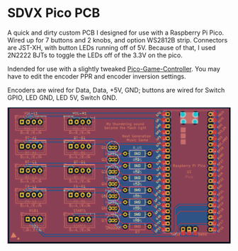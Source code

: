 # SDVX Pico PCB

A quick and dirty custom PCB I designed for use with a Raspberry Pi Pico. Wired up for 7 buttons and 2 knobs, and option WS2812B strip. Connectors are JST-XH, with button LEDs running off of 5V. Because of that, I used 2N2222 BJTs to toggle the LEDs off of the 3.3V on the pico.

Indended for use with a slightly tweaked [Pico-Game-Controller](https://github.com/huantianad/Pico-Game-Controller). You may have to edit the encoder PPR and encoder inversion settings.

Encoders are wired for Data, Data, +5V, GND; buttons are wired for Switch GPIO, LED GND, LED 5V, Switch GND.

![image](./images/image.png)
